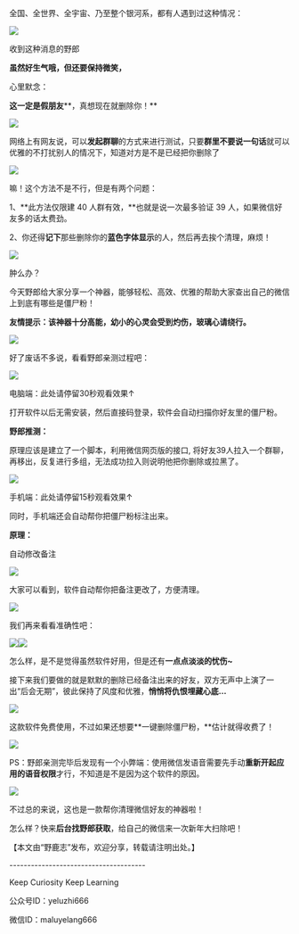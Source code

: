全国、全世界、全宇宙、乃至整个银河系，都有人遇到过这种情况：

![](https://pic3.zhimg.com/v2-8963c311b3531c01bbebbdce71305b0e_r.jpg)

收到这种消息的野郎

**虽然好生气哦，但还要保持微笑，**

心里默念：  

**这一定是假朋友****，真想现在就删除你！**

![](https://pic2.zhimg.com/v2-8903037a7e6a170148efea232f9892c5_r.jpg)

网络上有网友说，可以**发起群聊**的方式来进行测试，只要**群里不要说一句话**就可以优雅的不打扰别人的情况下，知道对方是不是已经把你删除了  

![](https://pic2.zhimg.com/v2-09cdee41b26b2f750dde7682726fb0e1_r.jpg)

嘛！这个方法不是不行，但是有两个问题：

1、**此方法仅限建 40 人群有效，**也就是说一次最多验证 39 人，如果微信好友多的话太费劲。

2、你还得**记下**那些删除你的**蓝色字体显示**的人，然后再去挨个清理，麻烦！  

![](undefined)

肿么办？

今天野郎给大家分享一个神器，能够轻松、高效、优雅的帮助大家查出自己的微信上到底有哪些是僵尸粉！  

**友情提示：该神器十分高能，幼小的心灵会受到灼伤，玻璃心请绕行。**  

![](undefined)

好了废话不多说，看看野郎亲测过程吧：

![](https://pic4.zhimg.com/v2-abb39a67881f312f0604943b386c8def_r.jpg)

电脑端：此处请停留30秒观看效果↑

打开软件以后无需安装，然后直接码登录，软件会自动扫描你好友里的僵尸粉。  

**野郎推测：**  

原理应该是建立了一个脚本，利用微信网页版的接口, 将好友39人拉入一个群聊，再移出，反复进行多组，无法成功拉入则说明他把你删除或拉黑了。

![](undefined)

手机端：此处请停留15秒观看效果↑

同时，手机端还会自动帮你把僵尸粉标注出来。  

**原理：**  

自动修改备注

![](https://pic1.zhimg.com/v2-c4c2b53e8d40b7b2ec5063046a023054_r.jpg)

大家可以看到，软件自动帮你把备注更改了，方便清理。  

![](https://pic2.zhimg.com/v2-aadbe48f8ed46820afb360aff0c229b5_r.jpg)

我们再来看看准确性吧：

![](https://pic2.zhimg.com/v2-a2c96445d5c52fe512bb9a09e5c677a1_r.jpg)![](https://pic3.zhimg.com/v2-c1ab3bda24aad53799af7fadd8b35786_r.jpg)

怎么样，是不是觉得虽然软件好用，但是还有**一点点淡淡的忧伤~**

接下来我们要做的就是默默的删除已经备注出来的好友，双方无声中上演了一出“后会无期”，彼此保持了风度和优雅，**悄悄将仇恨埋藏心底…**  

![](https://pic2.zhimg.com/v2-f381e5023fee02fc3b36307380ece68d_r.jpg)

这款软件免费使用，不过如果还想要**一键删除僵尸粉，**估计就得收费了！  

![](https://pic3.zhimg.com/v2-f93e68c9743519237d8ba32ce1e29c2e_r.jpg)

PS：野郎亲测完毕后发现有一个小弊端：使用微信发语音需要先手动**重新开起应用的语音权限**才行，不知道是不是因为这个软件的原因。

![](https://pic1.zhimg.com/v2-10d1c1af66356b4e214b595dbee6bebc_r.jpg)

不过总的来说，这也是一款帮你清理微信好友的神器啦！  

怎么样？快来**后台找野郎获取**，给自己的微信来一次新年大扫除吧！

【本文由“野鹿志”发布，欢迎分享，转载请注明出处。】  

\--------------------------------------

Keep Curiosity Keep Learning

公众号ID：yeluzhi666

微信ID：maluyelang666